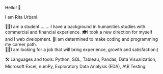 Hello! 👋

I am Rita Urbani.

🙋‍♂️I am a student ....... I have a background in humanities studies with commercial and financial experience. 
🎓I took a new direction for myself and I web dvelopment.
👐I am determined to make coding and programming my career path.  
👷‍♂️I am looking for a job that will bring experience, growth and satisfaction:)

🛠 Languages and tools:
Python, SQL, Tableau, Pandas, Data Visualization, Microsoft Excel, numPy, Exploratory Data Analysis (EDA), A\B Testing
